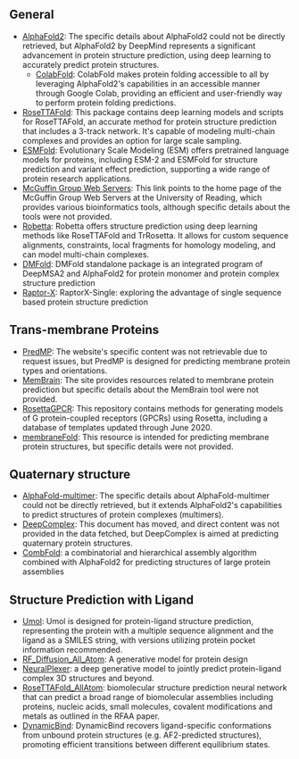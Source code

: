## General

- [AlphaFold2](https://alphafold.com/): The specific details about AlphaFold2 could not be directly retrieved, but AlphaFold2 by DeepMind represents a significant advancement in protein structure prediction, using deep learning to accurately predict protein structures.
  - [ColabFold](https://github.com/sokrypton/ColabFold): ColabFold makes protein folding accessible to all by leveraging AlphaFold2's capabilities in an accessible manner through Google Colab, providing an efficient and user-friendly way to perform protein folding predictions.
- [RoseTTAFold](https://github.com/RosettaCommons/RoseTTAFold): This package contains deep learning models and scripts for RoseTTAFold, an accurate method for protein structure prediction that includes a 3-track network. It's capable of modeling multi-chain complexes and provides an option for large scale sampling.
- [ESMFold](https://github.com/facebookresearch/esm): Evolutionary Scale Modeling (ESM) offers pretrained language models for proteins, including ESM-2 and ESMFold for structure prediction and variant effect prediction, supporting a wide range of protein research applications.
- [McGuffin Group Web Servers](https://www.reading.ac.uk/bioinf/index.html): This link points to the home page of the McGuffin Group Web Servers at the University of Reading, which provides various bioinformatics tools, although specific details about the tools were not provided.
- [Robetta](https://robetta.bakerlab.org/): Robetta offers structure prediction using deep learning methods like RoseTTAFold and TrRosetta. It allows for custom sequence alignments, constraints, local fragments for homology modeling, and can model multi-chain complexes.
- [DMFold](https://zhanggroup.org/DMFold/download/): DMFold standalone package is an integrated program of DeepMSA2 and AlphaFold2 for protein monomer and protein complex structure prediction
- [Raptor-X](https://github.com/AndersJing/RaptorX-Single): RaptorX-Single: exploring the advantage of single sequence based protein structure prediction
## **Trans-membrane Proteins**

- [PredMP](http://www.predmp.com/): The website's specific content was not retrievable due to request issues, but PredMP is designed for predicting membrane protein types and orientations.
- [MemBrain](http://www.csbio.sjtu.edu.cn/bioinf/MemBrain/): The site provides resources related to membrane protein prediction but specific details about the MemBrain tool were not provided.
- [RosettaGPCR](https://github.com/benderb1/rosettagpcr): This repository contains methods for generating models of G protein-coupled receptors (GPCRs) using Rosetta, including a database of templates updated through June 2020.
- [membraneFold](https://ku.biolib.com/MembraneFold/): This resource is intended for predicting membrane protein structures, but specific details were not provided.
## **Quaternary structure**

- [AlphaFold-multimer](https://github.com/deepmind/alphafold): The specific details about AlphaFold-multimer could not be directly retrieved, but it extends AlphaFold2's capabilities to predict structures of protein complexes (multimers).
- [DeepComplex](http://tulip.rnet.missouri.edu/deepcomplex/web_index.html): This document has moved, and direct content was not provided in the data fetched, but DeepComplex is aimed at predicting quaternary protein structures.
- [CombFold](https://lnkd.in/gRVdfaZV): a combinatorial and hierarchical assembly algorithm combined with AlphaFold2 for predicting structures of large protein assemblies

## Structure Prediction with Ligand

- [Umol](https://github.com/patrickbryant1/Umol): Umol is designed for protein-ligand structure prediction, representing the protein with a multiple sequence alignment and the ligand as a SMILES string, with versions utilizing protein pocket information recommended.
- [RF_Diffusion_All_Atom](https://github.com/baker-laboratory/rf_diffusion_all_atom): A generative model for protein design
- [NeuralPlexer](https://github.com/zrqiao/NeuralPLexer): a deep generative model to jointly predict protein-ligand complex 3D structures and beyond.
- [RoseTTAFold_AllAtom](https://github.com/AaronFeller/RoseTTAFold-All-Atom/blob/main/README.md): biomolecular structure prediction neural network that can predict a broad range of biomolecular assemblies including proteins, nucleic acids, small molecules, covalent modifications and metals as outlined in the RFAA paper.
- [DynamicBind](https://github.com/luwei0917/DynamicBind): DynamicBind recovers ligand-specific conformations from unbound protein structures (e.g. AF2-predicted structures), promoting efficient transitions between different equilibrium states.